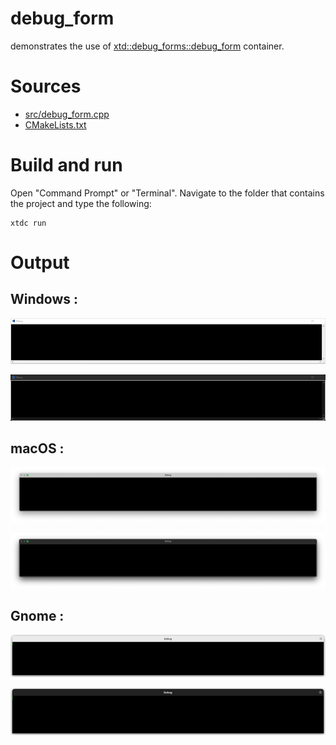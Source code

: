 # debug_form

demonstrates the use of [xtd::debug_forms::debug_form](../../../../src/xtd.forms/include/xtd/forms/debug_form.h) container.

# Sources

* [src/debug_form.cpp](src/debug_form.cpp)
* [CMakeLists.txt](CMakeLists.txt)

# Build and run

Open "Command Prompt" or "Terminal". Navigate to the folder that contains the project and type the following:

```shell
xtdc run
```

# Output

## Windows :

![Screenshot](../../../../docs/pictures/examples/debug_form_w.png)

![Screenshot](../../../../docs/pictures/examples/debug_form_wd.png)

## macOS :

![Screenshot](../../../../docs/pictures/examples/debug_form_m.png)

![Screenshot](../../../../docs/pictures/examples/debug_form_md.png)

## Gnome :

![Screenshot](../../../../docs/pictures/examples/debug_form_g.png)

![Screenshot](../../../../docs/pictures/examples/debug_form_gd.png)
